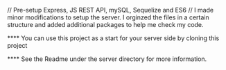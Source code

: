 // Pre-setup Express, JS REST API, mySQL, Sequelize and ES6
// I made minor modifications to setup the server. I orginzed the files in a certain structure and added additional packages to help me check my code.

**** You can use this project as a start for your server side by cloning this project

**** See the Readme under the server directory for more information.
